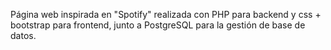 Página web inspirada en "Spotify" realizada con PHP para backend y css + bootstrap para frontend, junto a PostgreSQL para la gestión de base de datos.
